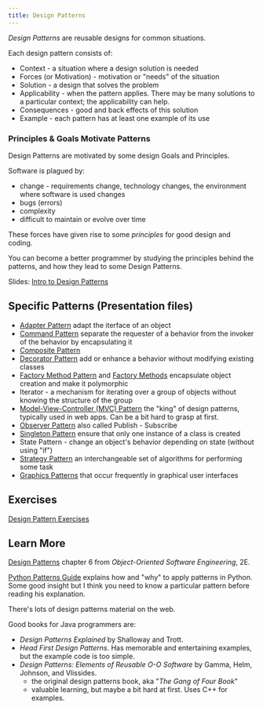 ```yaml
---
title: Design Patterns
---
```


*Design Patterns* are reusable designs for common situations. 

Each design pattern consists of:

* Context - a situation where a design solution is needed
* Forces (or Motivation) - motivation or "needs" of the situation
* Solution - a design that solves the problem
* Applicability - when the pattern applies.  There may be many solutions to a particular context; the applicability can help.
* Consequences - good and back effects of this solution
* Example - each pattern has at least one example of its use

### Principles & Goals Motivate Patterns

Design Patterns are motivated by some design Goals and Principles.

Software is plagued by:

* change - requirements change, technology changes, the environment where software is used changes
* bugs (errors)
* complexity
* difficult to maintain or evolve over time

These forces have given rise to some *principles* for good design and coding.

You can become a better programmer by studying the principles behind the patterns,
and how they lead to some Design Patterns.

Slides: [Intro to Design Patterns](Intro-Design-Patterns.pdf)

## Specific Patterns (Presentation files)

* [Adapter Pattern](Adapter-Pattern.pdf) adapt the iterface of an object
* [Command Pattern](Command-Pattern.pdf) separate the requester of a behavior from the invoker of the behavior by encapsulating it
* [Composite Pattern](Composite-Pattern.pdf)
* [Decorator Pattern](Decorator-Pattern.pdf) add or enhance a behavior without modifying existing classes
* [Factory Method Pattern](Factory-Method-Slides.pdf) and [Factory Methods](Factory-Methods.pdf) encapsulate object creation and make it polymorphic
* Iterator - a mechanism for iterating over a group of objects without knowing the structure of the group
* [Model-View-Controller (MVC) Pattern](MVC-Pattern.pdf) the "king" of design patterns, typically used in web apps. Can be a bit hard to grasp at first.
* [Observer Pattern](Observer-Pattern.pdf) also called Publish - Subscribe
* [Singleton Pattern](Singleton-Pattern.pdf) ensure that only one instance of a class is created
* State Pattern - change an object's behavior depending on state (without using "if")
* [Strategy Pattern](Strategy-Pattern.pdf) an interchangeable set of algorithms for performing some task
* [Graphics Patterns](Graphics-Patterns.pdf) that occur frequently in graphical user interfaces

## Exercises

[Design Pattern Exercises](Patterns-Exercises.pdf)

## Learn More

[Design Patterns](OOSE-ch6-Design-Patterns.pdf) chapter 6 from *Object-Oriented Software Engineering*, 2E.

[Python Patterns Guide](https://python-patterns.guide/) explains how and "why" to apply patterns in Python. Some good insight but I think you need to know a particular pattern before reading his explanation.

There's lots of design patterns material on the web.

Good books for Java programmers are:

* _Design Patterns Explained_ by Shalloway and Trott.
* _Head First Design Patterns_. Has memorable and entertaining examples, but the example code is too simple.
* _Design Patterns: Elements of Reusable O-O Software_ by Gamma, Helm, Johnson, and Vlissides.
  - the original design patterns book, aka "*The Gang of Four Book*"
  - valuable learning, but maybe a bit hard at first. Uses C++ for examples.
